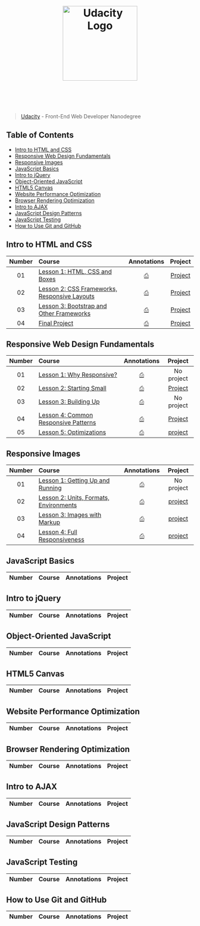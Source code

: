 <h1 align="center">
	<br>
	<img width="200" src="https://upload.wikimedia.org/wikipedia/commons/f/fd/Udacity_Logo.svg" alt="Udacity Logo">
	<br>
	<br>
	<br>
</h1>

> [Udacity](https://www.udacity.com/course/front-end-web-developer-nanodegree--nd001) - Front-End Web Developer Nanodegree

## Table of Contents

- [Intro to HTML and CSS](#intro-to-html-and-css)
- [Responsive Web Design Fundamentals](#responsive-web-design-fundamentals)
- [Responsive Images](#responsive-images)
- [JavaScript Basics](#javaScript-basics)
- [Intro to jQuery](#intro-to-jquery)
- [Object-Oriented JavaScript](#object-oriented-javascript)
- [HTML5 Canvas](#html5-canvas)
- [Website Performance Optimization](#website-performance-optimization)
- [Browser Rendering Optimization](#browser-rendering-optimization)
- [Intro to AJAX](#intro-to-ajax)
- [JavaScript Design Patterns](#javascript-design-patterns)
- [JavaScript Testing](#javascript-testing)
- [How to Use Git and GitHub](#how-to-use-git-and-github)

## Intro to HTML and CSS

| Number | Course | Annotations | Project |
| :---: | :--- | :---: | :---: |
| 01 | [Lesson 1: HTML, CSS and Boxes](https://www.udacity.com/course/viewer#!/c-ud304/l-2617868617/e-2672258561/m-2600669133) | [⎙]() | [Project](http://felipoliveira.github.io/courses/courses/front-end-web-developer-nanodegree/intro-to-html-css/lesson1-html-and-css-boxes) |
| 02 | [Lesson 2: CSS Frameworks, Responsive Layouts](https://www.udacity.com/course/viewer#!/c-ud304/l-2810388540/e-2872198574/m-2872198575) | [⎙]() | [Project](http://felipoliveira.github.io/courses/courses/front-end-web-developer-nanodegree/intro-to-html-css/lesson2-css-frameworks-responsive-layouts/framework/) |
| 03 | [Lesson 3: Bootstrap and Other Frameworks](https://www.udacity.com/course/viewer#!/c-ud304/l-2794148535/e-2730818603/m-2730818604) | [⎙]() | [Project](http://felipoliveira.github.io/courses/courses/front-end-web-developer-nanodegree/intro-to-html-css/lesson3-bootstrap-and-other-frameworks/) |
| 04 | [Final Project](https://www.udacity.com/course/viewer#!/c-ud304/l-3063988721/m-3670088566) | [⎙]() | [Project](http://felipoliveira.github.io/courses/courses/front-end-web-developer-nanodegree/intro-to-html-css/final-project/) |


## Responsive Web Design Fundamentals

| Number | Course | Annotations | Project |
| :---: | :--- | :---: | :---: |
| 01 | [Lesson 1: Why Responsive?](https://www.udacity.com/course/viewer#!/c-ud893/l-3523969367/m-3525619348) | [⎙]() | No project |
| 02 | [Lesson 2: Starting Small](https://www.udacity.com/course/viewer#!/c-ud893/l-3494350031/m-3617688539) | [⎙]() | [Project](http://felipoliveira.github.io/courses/courses/front-end-web-developer-nanodegree/responsive-web-design-fundamentals/lesson2-starting-small/) |
| 03 | [Lesson 3: Building Up](https://www.udacity.com/course/viewer#!/c-ud893/l-3533879576/m-3563669102) | [⎙]() | No project |
| 04 | [Lesson 4: Common Responsive Patterns](https://www.udacity.com/course/viewer#!/c-ud893/l-3561069759/m-3579328553) | [⎙]() | [Project](http://felipoliveira.github.io/courses/courses/front-end-web-developer-nanodegree/responsive-web-design-fundamentals/lesson4-common-responsive-patterns/) |
| 05 | [Lesson 5: Optimizations](https://www.udacity.com/course/viewer#!/c-ud893/l-3581758575/m-3508540397) | [⎙]() | [project](http://felipoliveira.github.io/courses/courses/front-end-web-developer-nanodegree/responsive-web-design-fundamentals/lesson5-optimizations/) |


## Responsive Images

| Number | Course | Annotations | Project |
| :---: | :--- | :---: | :---: |
| 01 | [Lesson 1: Getting Up and Running](https://www.udacity.com/course/viewer#!/c-ud882/l-3532609279/m-3916878757) | [⎙]() | No project |
| 02 | [Lesson 2: Units, Formats, Environments](https://www.udacity.com/course/viewer#!/c-ud882/l-3520939843/e-3739118824/m-3739118825)  | [⎙]() | [project](http://felipoliveira.github.io/courses/courses/front-end-web-developer-nanodegree/responsive-images/lesson2-units-formats-environments/prod/) |
| 03 | [Lesson 3: Images with Markup](https://www.udacity.com/course/viewer#!/c-ud882/l-3483659506/m-3559409555) | [⎙]() | [project](http://felipoliveira.github.io/courses/courses/front-end-web-developer-nanodegree/responsive-images/lesson3-images-with-markup/prod/index.html) |
| 04 | [Lesson 4: Full Responsiveness](https://www.udacity.com/course/viewer#!/c-ud882/l-3574748851/m-3564979132) | [⎙]() | [project](courses/front-end-web-developer-nanodegree/responsive-images/lesson4-full-responsiveness/prod/) |

## JavaScript Basics

| Number | Course | Annotations | Project |
| :---: | :--- | :---: | :---: |


## Intro to jQuery

| Number | Course | Annotations | Project |
| :---: | :--- | :---: | :---: |


## Object-Oriented JavaScript

| Number | Course | Annotations | Project |
| :---: | :--- | :---: | :---: |


## HTML5 Canvas

| Number | Course | Annotations | Project |
| :---: | :--- | :---: | :---: |


## Website Performance Optimization

| Number | Course | Annotations | Project |
| :---: | :--- | :---: | :---: |


## Browser Rendering Optimization

| Number | Course | Annotations | Project |
| :---: | :--- | :---: | :---: |


## Intro to AJAX

| Number | Course | Annotations | Project |
| :---: | :--- | :---: | :---: |


## JavaScript Design Patterns

| Number | Course | Annotations | Project |
| :---: | :--- | :---: | :---: |


## JavaScript Testing

| Number | Course | Annotations | Project |
| :---: | :--- | :---: | :---: |


## How to Use Git and GitHub

| Number | Course | Annotations | Project |
| :---: | :--- | :---: | :---: |
